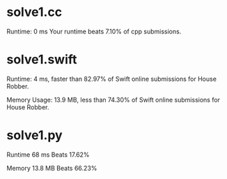 # solve1.cc

Runtime: 0 ms Your runtime beats 7.10% of cpp submissions.

# solve1.swift

Runtime: 4 ms, faster than 82.97% of Swift online submissions for House Robber.

Memory Usage: 13.9 MB, less than 74.30% of Swift online submissions for House Robber.

# solve1.py

Runtime 68 ms Beats 17.62%

Memory 13.8 MB Beats 66.23%

